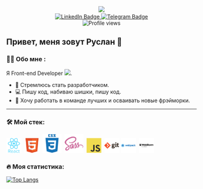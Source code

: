 

<div id="header" align="center">
  <img src="https://media.giphy.com/media/cg5FwpvDmhIcM/giphy.gif" width="250"/>
</div>

<div id="badges" align="center">
  <a href="https://www.linkedin.com/in/руслан-роткин-a38342151">
    <img src="https://img.shields.io/badge/LinkedIn-blue?logo=linkedin&logoColor=white&style=for-the-badge" alt="LinkedIn Badge"/>
  </a>
  
  <a href="https://t.me/rust_rr" >
    <img src="https://img.shields.io/badge/Telegram-blue?logo=Telegram&logoColor=white&style=for-the-badge" alt="Telegram Badge"/>
  </a>
</div>

<div id="counter" align="center">
  <img src="https://komarev.com/ghpvc/?username=rust007-91&style=flat-square&color=blue" alt="Profile views"/>
</div>

<h2>
  Привет, меня зовут Руслан 👋
</h2>

### :man_technologist: Обо мне :
Я Front-end Developer <img src="https://media.giphy.com/media/WUlplcMpOCEmTGBtBW/giphy.gif" width="30">.
- :dart: Стремлюсь стать разработчиком.
- :computer: Пишу код, набиваю шишки, пишу код.
- 🔭 Хочу работать в команде лучших и осваивать новые фрэйморки.

---


### :hammer_and_wrench: Мой стек:
<div>
  <img src="https://github.com/devicons/devicon/blob/master/icons/react/react-original-wordmark.svg" title="React" alt="React" width="40" height="40"/>&nbsp;
  <img src="https://github.com/devicons/devicon/blob/master/icons/html5/html5-original.svg" title="HTML5" alt="HTML" width="40" height="40"/>&nbsp;
  <img src="https://github.com/devicons/devicon/blob/master/icons/css3/css3-plain-wordmark.svg"  title="CSS3" alt="CSS" width="50" height="50"/>&nbsp;
  <img src="https://raw.githubusercontent.com/devicons/devicon/1119b9f84c0290e0f0b38982099a2bd027a48bf1/icons/sass/sass-original.svg"  title="SASS" alt="SASS" width="50" height="50"/>&nbsp;
  <img src="https://github.com/devicons/devicon/blob/master/icons/javascript/javascript-original.svg" title="JavaScript" alt="JavaScript" width="40" height="40"/>&nbsp;
  <img src="https://github.com/devicons/devicon/blob/master/icons/git/git-original-wordmark.svg" title="Git" alt="Git" width="40" height="40"/>
  <img src="https://raw.githubusercontent.com/devicons/devicon/1119b9f84c0290e0f0b38982099a2bd027a48bf1/icons/webpack/webpack-original-wordmark.svg" title="webpack" alt="webpack" width="40" height="40"/>&nbsp;
  <img src="https://raw.githubusercontent.com/devicons/devicon/1119b9f84c0290e0f0b38982099a2bd027a48bf1/icons/webstorm/webstorm-original-wordmark.svg" title="webstorm" alt="webstorm" width="40" height="40"/>&nbsp;
</div>

### :fire: Моя статистика:
[![Top Langs](https://github-readme-stats.vercel.app/api/top-langs/?username=rust007-91)](https://github.com/anuraghazra/github-readme-stats)


<!--
**rust007-91/rust007-91** is a ✨ _special_ ✨ repository because its `README.md` (this file) appears on your GitHub profile.
